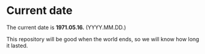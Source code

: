 # Current date

The current date is **1971.05.16.** (YYYY.MM.DD.)

This repository will be good when the world ends, so we will know how long it lasted.